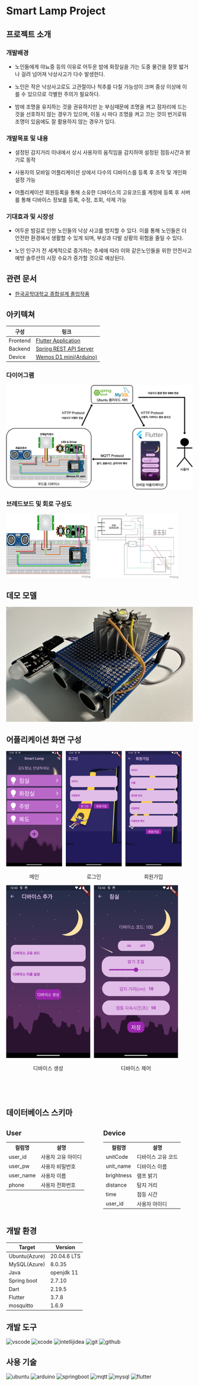 # Smart Lamp Project

## 프로젝트 소개
### 개발배경  
* 노인들에게 야뇨증 등의 이유로 어두운 밤에 화장실을 가는 도중 물건을 잘못 밟거나 걸려 넘어져 낙상사고가 다수 발생한다.  

* 노인은 작은 낙상사고로도 고관절이나 척추를 다칠 가능성이 크며 중상 이상에 이를 수 있으므로 각별한 주의가 필요하다.  

* 밤에 조명을 유지하는 것을 권유하지만 눈 부심때문에 조명을 켜고 잠자리에 드는 것을 선호하지 않는 경우가 있으며, 이동 시 마다 조명을 켜고 끄는 것이 번거로워 조명이 있음에도 잘 활용하지 않는 경우가 있다.   

### 개발목표 및 내용  
* 설정된 감지거리 이내에서 상시 사용자의 움직임을 감지하여 설정된 점등시간과 밝기로 동작  

* 사용자의 모바일 어플리케이션 상에서 다수의 디바이스를 등록 후 조작 및 개인화 설정 가능  

* 어플리케이션 회원등록을 통해 소유한 디바이스의 고유코드를 계정에 등록 후 서버를 통해 디바이스 정보를 등록, 수정, 조회, 삭제 가능  

### 기대효과 및 시장성

* 어두운 밤길로 인한 노인들의 낙상 사고를 방지할 수 있다. 이를 통해 노인들은 더 안전한 환경에서 생활할 수 있게 되며, 부상과 다발 상황의 위험을 줄일 수 있다.  

* 노인 인구가 전 세계적으로 증가하는 추세에 따라 이와 같은노인들을 위한 안전사고 예방 솔루션의 시장 수요가 증가할 것으로 예상된다.  

## 관련 문서
* [한국공학대학교 종합설계 졸업작품](./paper.pdf)

## 아키텍쳐 

| 구성      | 링크 |
|----------|-----|
| Frontend | [Flutter  Application](./client/) |
| Backend  | [Spring REST API Server](./server/) |
| Device   | [Wemos D1 mini(Arduino)](./device/) |

### 다이어그램

![](./img/_smartlamp.drawio.png)

### 브레드보드 및 회로 구성도
<div style="display:flex; gap:10px;">
    <img src="./img/breadboard.jpg" style="width:45%;">
    <img src="./img/circuitdiagram.jpg" style="width:45%;">
</div>

## 데모 모델

![](./img/prototype.jpeg)


## 어플리케이션 화면 구성

<div style="display:flex; gap:10px;">
    <div style="text-align:center; width: 30%">
        <img src="./img/home.png" >
        <p>메인</p>
    </div>
    <div style="text-align:center; width: 30%">
        <img src="./img/login.png" >
        <p>로그인</p>
    </div>
    <div style="text-align:center; width: 30%">
        <img src="./img/signup.png" >
        <p>회원가입</p>
    </div>
</div>

<div style="display:flex; gap:10px;">
    <div style="text-align:center; width: 45%">
        <img src="./img/deviceCreate.png"  >
        <p>디바이스 생성</p>
    </div>
    <div style="text-align:center; width: 45%">
        <img src="./img/deviceDetail.png" >
        <p>디바이스 제어</p>
    </div>
    <div></div>
</div>

<div style="height: 50px;"></div>

## 데이터베이스 스키마

<div style="display:flex; text-align:start; justify-content: space-between;">
    <table style="margin-right: 20px; width: 50% ">
        <caption style="text-align:start; font-size:18px; font-weight: 700;">User</caption>
        <tr>
            <th>컬럼명</th>
            <th>설명</th>
        </tr>
        <tr>
            <td>user_id</td>
            <td>사용자 고유 아이디</td>
        </tr>
        <tr>
            <td>user_pw</td>
            <td>사용자 비밀번호</td>
        </tr>
        <tr>
            <td>user_name</td>
            <td>사용자 이름</td>
        </tr>
        <tr>
            <td>phone</td>
            <td>사용자 전화번호</td>
        </tr>
    </table>
    <table style="width: 50% ">
        <caption style="text-align:start; font-size:18px; font-weight: 700;">Device</caption>
        <tr>
            <th>컬럼명</th>
            <th>설명</th>
        </tr>
        <tr>
            <td>unitCode</td>
            <td>디바이스 고유 코드</td>
        </tr>
        <tr>
            <td>unit_name</td>
            <td>디바이스 이름</td>
        </tr>
        <tr>
            <td>brightness</td>
            <td>램프 밝기</td>
        </tr>
        <tr>
            <td>distance</td>
            <td>탐지 거리</td>
        </tr>
        <tr>
            <td>time</td>
            <td>점등 시간</td>
        </tr>
        <tr>
            <td>user_id</td>
            <td>사용자 아이디</td>
        </tr>
    </table>
</div>



## 개발 환경

| Target        | Version     |
|---------------|-------------|
| Ubuntu(Azure) | 20.04.6 LTS |
| MySQL(Azure)  | 8.0.35      |
| Java          | openjdk 11  |
| Spring boot   | 2.7.10      |
| Dart          | 2.19.5      |
| Flutter       | 3.7.8       |
| mosquitto     | 1.6.9       |


## 개발 도구

![vscode](https://img.shields.io/badge/vscode-007ACC?style=for-the-badge&logo=visualstudiocode&logoColor=white)
![xcode](https://img.shields.io/badge/xcode-147EFB?style=for-the-badge&logo=xcode&logoColor=white)
![intellijidea](https://img.shields.io/badge/intellijidea-000000?style=for-the-badge&logo=intellijidea&logoColor=white)
![git](https://img.shields.io/badge/git-F05032?style=for-the-badge&logo=git&logoColor=white)
![github](https://img.shields.io/badge/github-181717?style=for-the-badge&logo=github&logoColor=white)

## 사용 기술

![ubuntu](https://img.shields.io/badge/ubuntu-E95420?style=for-the-badge&logo=ubuntu&logoColor=white)
![arduino](https://img.shields.io/badge/arduino-00979D?style=for-the-badge&logo=arduino&logoColor=white)
![springboot](https://img.shields.io/badge/springboot-6DB33F?style=for-the-badge&logo=springboot&logoColor=white)
![mqtt](https://img.shields.io/badge/mqtt-660066?style=for-the-badge&logo=mqtt&logoColor=white)
![mysql](https://img.shields.io/badge/mysql-4479A1?style=for-the-badge&logo=mysql&logoColor=white)
![flutter](https://img.shields.io/badge/flutter-02569B?style=for-the-badge&logo=flutter&logoColor=white)